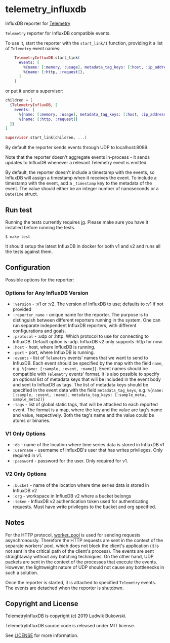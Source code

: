 # telemetry_influxdb
InfluxDB reporter for [Telemetry](https://github.com/beam-telemetry/telemetry)

`Telemetry` reporter for InfluxDB compatible events.

  To use it, start the reporter with the `start_link/1` function, providing it a list of
  `Telemetry` event names:

  ```elixir
      TelemetryInfluxDB.start_link(
        events: [
          %{name: [:memory, :usage], metadata_tag_keys: [:host, :ip_address]},
          %{name: [:http, :request]},
        ]
      )
  ```

  or put it under a supervisor:

  ```elixir
  children = [
    {TelemetryInfluxDB, [
      events: [
        %{name: [:memory, :usage], metadata_tag_keys: [:host, :ip_address]},
        %{name: [:http, :request]}
    ]}
  ]

  Supervisor.start_link(children, ...)
  ```

  By default the reporter sends events through UDP to localhost:8089.

  Note that the reporter doesn't aggregate events in-process - it sends updates to InfluxDB
  whenever a relevant Telemetry event is emitted.

  By default, the reporter doesn't include a timestamp with the events, so InfluxDB will assign a timestamp when it receives the event. To include a timestamp with the event, add a `_timestamp` key to the metadata of the event. The value should either be an integer number of nanoseconds or a `DateTime` struct.

## Run test

Running the tests currently requires [jq](https://stedolan.github.io/jq/). Please make sure you have it installed before running the tests.

```
$ make test
```

It should setup the latest InfluxDB in docker for both v1 and v2 and runs all the tests against them.

## Configuration

Possible options for the reporter:

### Options for Any InfluxDB Version
 - `:version` - :v1 or :v2. The version of InfluxDB to use; defaults to :v1 if not provided
 - `:reporter_name` - unique name for the reporter. The purpose is to distinguish between different reporters running in the system.
    One can run separate independent InfluxDB reporters, with different configurations and goals.
 - `:protocol` - :udp or :http. Which protocol to use for connecting to InfluxDB. Default option is :udp. InfluxDB v2 only supports :http for now.
 - `:host` - host, where InfluxDB is running.
 - `:port` - port, where InfluxDB is running.
 - `:events` - list of `Telemetry` events' names that we want to send to InfluxDB.
    Each event should be specified by the map with the field `name`, e.g. `%{name: [:sample, :event, :name]}`.
    Event names should be compatible with `Telemetry` events' format.
    It is also possible to specify an optional list of metadata keys that will be included in the event body and sent to InfluxDB as tags.
    The list of metadata keys should be specified in the event data with the field `metadata_tag_keys`, e.g. `%{name: [:sample, :event, :name], metadata_tag_keys: [:sample_meta, sample_meta2]}`
 - `:tags` - list of global static tags, that will be attached to each reported event. The format is a map,
    where the key and the value are tag's name and value, respectively.
    Both the tag's name and the value could be atoms or binaries.
### V1 Only Options
 - `:db` - name of the location where time series data is stored in InfluxDB v1
 - `:username` - username of InfluxDB's user that has writes privileges. Only required in v1.
 - `:password` - password for the user. Only required for v1.
### V2 Only Options
 - `:bucket` - name of the location where time series data is stored in InfluxDB v2
 - `:org` -  workspace in InfluxDB v2 where a bucket belongs
 - `:token` - InfluxDB v2 authentication token used for authenticating requests. Must have write privileges to the bucket and org specified.

## Notes

For the HTTP protocol, [worker_pool](https://github.com/inaka/worker_pool) is used for sending requests asynchronously.
Therefore the HTTP requests are sent in the context of the separate workers' pool, which does not block the client's application
(it is not sent in the critical path of the client's process).
The events are sent straightaway without any batching techniques.
On the other hand, UDP packets are sent in the context of the processes that execute the events.
However, the lightweight nature of UDP should not cause any bottlenecks in such a solution.

Once the reporter is started, it is attached to specified `Telemetry` events.
The events are detached when the reporter is shutdown.

## Copyright and License

TelemetryInfluxDB is copyright (c) 2019 Ludwik Bukowski.

TelemetryInfluxDB source code is released under MIT license.

See [LICENSE](LICENSE) for more information.
